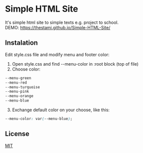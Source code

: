 # Simple HTML Site

It's simple html site to simple texts e.g. project to school.  
DEMO: https://thestami.github.io/Simple-HTML-Site/

## Instalation

Edit style.css file and modify menu and footer color:

1. Open style.css and find --menu-color in :root block (top of file)
2. Choose color:
```css
--menu-green
--menu-red
--menu-turquoise
--menu-pink
--menu-orange
--menu-blue
```
3. Exchange default color on your choose, like this:
```css
--menu-color: var(--menu-blue);
```

## License
[MIT](https://choosealicense.com/licenses/mit/)

